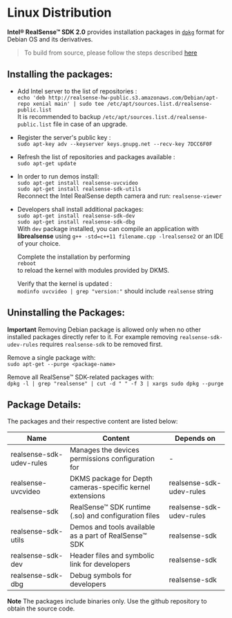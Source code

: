 # Linux Distribution

**Intel® RealSense™ SDK 2.0** provides installation packages in [`dpkg`](https://en.wikipedia.org/wiki/Dpkg) format for Debian OS and its derivatives.  

> To build from source, please follow the steps described [here](./installation.md)



## Installing the packages:
- Add Intel server  to the list of repositories :  
`echo 'deb http://realsense-hw-public.s3.amazonaws.com/Debian/apt-repo xenial main' | sudo tee /etc/apt/sources.list.d/realsense-public.list`  
It is recommended to backup `/etc/apt/sources.list.d/realsense-public.list` file in case of an upgrade.

- Register the server's public key :  
`sudo apt-key adv --keyserver keys.gnupg.net --recv-key 7DCC6F0F`  
- Refresh the list of repositories and packages available :  
`sudo apt-get update`  

- In order to run demos install:  
  `sudo apt-get install realsense-uvcvideo`  
  `sudo apt-get install realsense-sdk-utils`  
  Reconnect the Intel RealSense depth camera and run: `realsense-viewer`  

- Developers shall install additional packages:  
  `sudo apt-get install realsense-sdk-dev`  
  `sudo apt-get install realsense-sdk-dbg`  
  With `dev` package installed, you can compile an application with **librealsense** using `g++ -std=c++11 filename.cpp -lrealsense2` or an IDE of your choice. 


  Complete the installation by performing  
  `reboot`   
  to reload the kernel with modules provided by DKMS.

  Verify that the kernel is updated :    
  `modinfo uvcvideo | grep "version:"` should include `realsense` string

## Uninstalling the Packages:
**Important** Removing Debian package is allowed only when no other installed packages directly refer to it. For example removing `realsense-sdk-udev-rules` requires `realsense-sdk` to be removed first.

Remove a single package with:   
  `sudo apt-get --purge <package-name>`  

Remove all RealSense™ SDK-related packages with:   
  `dpkg -l | grep "realsense" | cut -d " " -f 3 | xargs sudo dpkg --purge`  

## Package Details:
The packages and their respective content are listed below:  

Name    |      Content   | Depends on |
-------- | ------------ | ---------------- |
realsense-sdk-udev-rules | Manages the devices permissions configuration for | -
realsense-uvcvideo | DKMS package for Depth cameras-specific kernel extensions | realsense-sdk-udev-rules
realsense-sdk | RealSense™ SDK runtime (.so) and configuration files | realsense-sdk-udev-rules
realsense-sdk-utils | Demos and tools available as a part of RealSense™ SDK | realsense-sdk
realsense-sdk-dev | Header files and symbolic link for developers | realsense-sdk
realsense-sdk-dbg | Debug symbols for developers  | realsense-sdk

**Note** The packages include binaries only.
Use the github repository to obtain the source code.

